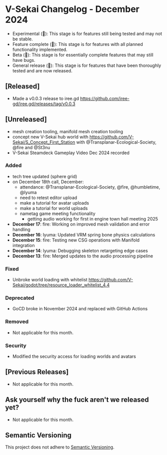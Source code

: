 # V-Sekai Changelog - December 2024

- Experimental (🧪): This stage is for features still being tested and may not be stable.
- Feature complete (🎯): This stage is for features with all planned functionality implemented.
- Beta (🚧): This stage is for essentially complete features that may still have bugs.
- General release (🚀): This stage is for features that have been thoroughly tested and are now released.

## [Released]

- Made a v0.0.3 release to iree.gd <https://github.com/iree-gd/iree.gd/releases/tag/v0.0.3>

## [Unreleased]

- mesh creation tooling, manifold mesh creation tooling
- concept new V-Sekai hub world with <https://github.com/V-Sekai/S_Concept_First_Station> with @Transplanar-Ecological-Society, @fire and @St3nu
- V-Sekai Steamdeck Gameplay Video Dec 2024 recorded

### Added

- tech tree updated (sphere grid)
- on December 18th call, December:
  - attendance: @Transplanar-Ecological-Society, @fire, @humbletime, @lyuma
  - need to retest editor upload
  - make a tutorial for avatar uploads
  - make a tutorial for world uploads
  - nametag game meeting functionality
    - getting audio working for first in engine town hall meeting 2025
- **December 17**: fire: Working on improved mesh validation and error handling
- **December 16**: lyuma: Updated VRM spring bone physics calculations
- **December 15**: fire: Testing new CSG operations with Manifold integration
- **December 14**: lyuma: Debugging skeleton retargeting edge cases
- **December 13**: fire: Merged updates to the audio processing pipeline

### Fixed

- Unbroke world loading with whitelist <https://github.com/V-Sekai/godot/tree/resource_loader_whitelist_4.4>

### Deprecated

- GoCD broke in November 2024 and replaced with GitHub Actions

### Removed

- Not applicable for this month.

### Security

- Modified the security access for loading worlds and avatars

## [Previous Releases]

- Not applicable for this month.

## Ask yourself why the fuck aren't we released yet?

- Not applicable for this month.

## Semantic Versioning

This project does not adhere to [Semantic Versioning](https://semver.org/spec/v2.0.0.html).
